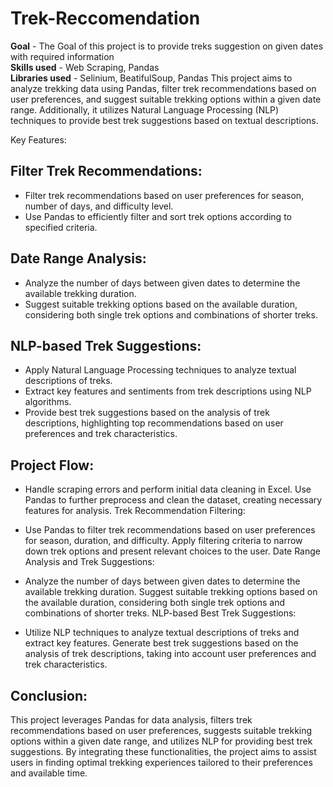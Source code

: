 # Trek-Reccomendation
**Goal** - The Goal of this project is to provide treks suggestion on given dates with required information <br />
**Skills used** - Web Scraping, Pandas <br>
**Libraries used** - Selinium, BeatifulSoup, Pandas
This project aims to analyze trekking data using Pandas, filter trek recommendations based on user preferences, and suggest suitable trekking options within a given date range. Additionally, it utilizes Natural Language Processing (NLP) techniques to provide best trek suggestions based on textual descriptions.

Key Features:



## Filter Trek Recommendations:

- Filter trek recommendations based on user preferences for season, number of days, and difficulty level.
- Use Pandas to efficiently filter and sort trek options according to specified criteria.

## Date Range Analysis:

- Analyze the number of days between given dates to determine the available trekking duration.
- Suggest suitable trekking options based on the available duration, considering both single trek options and combinations of shorter treks.

## NLP-based Trek Suggestions:

- Apply Natural Language Processing techniques to analyze textual descriptions of treks.
- Extract key features and sentiments from trek descriptions using NLP algorithms.
- Provide best trek suggestions based on the analysis of trek descriptions, highlighting top recommendations based on user preferences and trek characteristics.

## Project Flow:


- Handle scraping errors and perform initial data cleaning in Excel.
Use Pandas to further preprocess and clean the dataset, creating necessary features for analysis.
Trek Recommendation Filtering:

- Use Pandas to filter trek recommendations based on user preferences for season, duration, and difficulty.
Apply filtering criteria to narrow down trek options and present relevant choices to the user.
Date Range Analysis and Trek Suggestions:

- Analyze the number of days between given dates to determine the available trekking duration.
Suggest suitable trekking options based on the available duration, considering both single trek options and combinations of shorter treks.
NLP-based Best Trek Suggestions:

- Utilize NLP techniques to analyze textual descriptions of treks and extract key features.
Generate best trek suggestions based on the analysis of trek descriptions, taking into account user preferences and trek characteristics.

## Conclusion:
This project leverages Pandas for data analysis, filters trek recommendations based on user preferences, suggests suitable trekking options within a given date range, and utilizes NLP for providing best trek suggestions. By integrating these functionalities, the project aims to assist users in finding optimal trekking experiences tailored to their preferences and available time.
